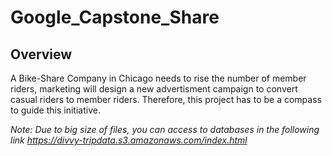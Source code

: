 # Google_Capstone_Share
## Overview
A Bike-Share Company in Chicago needs to rise the number of member riders, marketing will design a new advertisment campaign to convert casual riders to member riders. Therefore, this project has to be a compass to guide this initiative.

*Note: Due to big size of files, you can access to databases in the following link https://divvy-tripdata.s3.amazonaws.com/index.html* 
